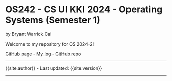 # OS242 - CS UI KKI 2024 - Operating Systems (Semester 1)
by Bryant Warrick Cai

Welcome to my repository for OS 2024-2!

[GitHub page](https://bryantwarrickcai.github.io/os242/) - [My log](TXT/mylog.txt) - [GitHub repo](https://github.com/bryantwarrickcai/os242)

<hr>
{{site.author}} - Last updated: {{site.version}}
<hr>
